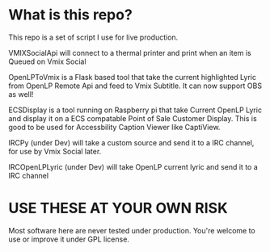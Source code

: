 # What is this repo?
This repo is a set of script I use for live production.

VMIXSocialApi will connect to a thermal printer and print when an item is Queued on Vmix Social

OpenLPToVmix is a Flask based tool that take the current highlighted Lyric from OpenLP Remote Api and feed to Vmix Subtitle.  It can now support OBS as well!

ECSDisplay is a tool running on Raspberry pi that take Current OpenLP Lyric and display it on a ECS compatable Point of Sale Customer Display. This is good to be used for Accessbility Caption Viewer like CaptiView.

IRCPy (under Dev) will take a custom source and send it to a IRC channel, for use by Vmix Social later.

IRCOpenLPLyric (under Dev) will take OpenLP current lyric and send it to a IRC channel

# USE THESE AT YOUR OWN RISK
Most software here are never tested under production. You're welcome to use or improve it under GPL license.
